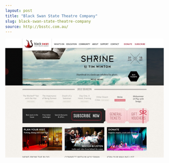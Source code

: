```yaml
---
layout: post
title: "Black Swan State Theatre Company"
slug: black-swan-state-theatre-company
source: http://bsstc.com.au/
---
```


<img src="/assets/img/screenshots/black-swan-state-theatre-company.jpg">
